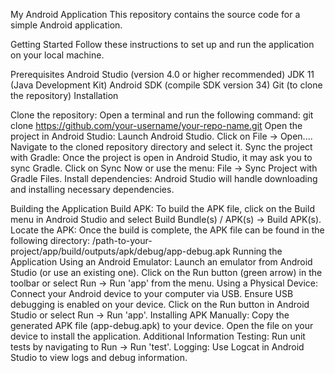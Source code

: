My Android Application
This repository contains the source code for a simple Android application.

Getting Started
Follow these instructions to set up and run the application on your local machine.

Prerequisites
Android Studio (version 4.0 or higher recommended)
JDK 11 (Java Development Kit)
Android SDK (compile SDK version 34)
Git (to clone the repository)
Installation

Clone the repository:
Open a terminal and run the following command:
git clone https://github.com/your-username/your-repo-name.git
Open the project in Android Studio:
Launch Android Studio.
Click on File -> Open....
Navigate to the cloned repository directory and select it.
Sync the project with Gradle:
Once the project is open in Android Studio, it may ask you to sync Gradle. Click on Sync Now or use the menu: File -> Sync Project with Gradle Files.
Install dependencies:
Android Studio will handle downloading and installing necessary dependencies.

Building the Application
Build APK:
To build the APK file, click on the Build menu in Android Studio and select Build Bundle(s) / APK(s) -> Build APK(s).
Locate the APK:
Once the build is complete, the APK file can be found in the following directory:
/path-to-your-project/app/build/outputs/apk/debug/app-debug.apk
Running the Application
Using an Android Emulator:
Launch an emulator from Android Studio (or use an existing one).
Click on the Run button (green arrow) in the toolbar or select Run -> Run 'app' from the menu.
Using a Physical Device:
Connect your Android device to your computer via USB.
Ensure USB debugging is enabled on your device.
Click on the Run button in Android Studio or select Run -> Run 'app'.
Installing APK Manually:
Copy the generated APK file (app-debug.apk) to your device.
Open the file on your device to install the application.
Additional Information
Testing: Run unit tests by navigating to Run -> Run 'test'.
Logging: Use Logcat in Android Studio to view logs and debug information.

